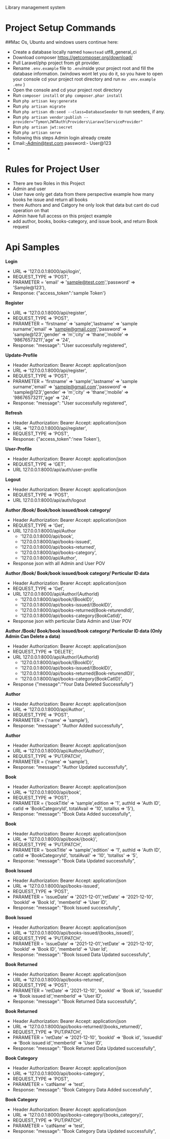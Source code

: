 Library management system

<h1>Project Setup Commands</h1>

##Mac Os, Ubuntu and windows users continue here:
- Create a database locally named `homestead` utf8_general_ci
- Download composer https://getcomposer.org/download/
- Pull Laravel/php project from git provider.
- Rename `.env.example` file to `.env`inside your project root and fill the database information.
  (windows wont let you do it, so you have to open your console cd your project root directory and run `mv .env.example .env` )
- Open the console and cd your project root directory
- Run `composer install` or ```php composer.phar install```
- Run `php artisan key:generate`
- Run `php artisan migrate`
- Run `php artisan db:seed --class=DatabaseSeeder` to run seeders, if any.
- Run `php artisan vendor:publish --provider="Tymon\JWTAuth\Providers\LaravelServiceProvider"`
- Run `php artisan jwt:secret`
- Run `php artisan serve`
- following this steps Admin login already create 
- Email:-Admin@test.com password:- User@123
- 

<h1>Rules for Project User</h1>

- There are two Roles in this Project 
- Admin and user
- User have only get data from there perspective example how many books he issue and return all books
- there Authors and and Catgory he only look that data but cant do cud operation on that
- Admin have full access on this project example
- add author, books, books-category, and issue book, and return Book request
<h1>Api Samples</h1>

  **Login**
- URL => '127.0.0.1:8000/api/login',
- REQUEST_TYPE => 'POST',
- PARAMETER = 'email' => 'sample@test.com','password' => 'Sample@123'),
- Response: {"access_token":'sample Token'}

**Register**
- URL => '127.0.0.1:8000/api/register',
- REQUEST_TYPE => 'POST',
- PARAMETER = 'firstname' => 'sample','lastname' => 'sample surname','email' => 'sample@gmail.com','password' => 'sample@123','gender' => 'm','city' => 'thane','mobile' => '98676573211','age' => '24',
- Response: "message": "User successfully registered",

**Update-Profile**
- Header Authorization: Bearer <token Sample>  Accept: application/json
- URL => '127.0.0.1:8000/api/register',
- REQUEST_TYPE => 'POST',
- PARAMETER = 'firstname' => 'sample','lastname' => 'sample surname','email' => 'sample@gmail.com','password' => 'sample@123','gender' => 'm','city' => 'thane','mobile' => '98676573211','age' => '24',
- Response: "message": "User successfully registered",

**Refresh**
- Header Authorization: Bearer <token Sample>  Accept: application/json
- URL => '127.0.0.1:8000/api/register',
- REQUEST_TYPE => 'POST',
- Response: {"access_token":'new Token'},

**User-Profile**
- Header Authorization: Bearer <token Sample>  Accept: application/json
- REQUEST_TYPE => 'GET',
- URL 127.0.0.1:8000/api/auth/user-profile

**Logout**
- Header Authorization: Bearer <token Sample>  Accept: application/json
- REQUEST_TYPE => 'POST',
- URL 127.0.0.1:8000/api/auth/logout

**Author /Book/ Book/book issued/book category/**
- Header Authorization: Bearer <token Sample>  Accept: application/json
- REQUEST_TYPE => 'Get',
- URL 127.0.0.1:8000/api/Author
  -   '127.0.0.1:8000/api/book',          
  -   '127.0.0.1:8000/api/books-issued',  
  -   '127.0.0.1:8000/api/books-returned',
  -   '127.0.0.1:8000/api/books-category',
  -   '127.0.0.1:8000/api/Author',
- Response json with all Admin and User POV

**Author /Book/ Book/book issued/book category/ Perticular ID data**
- Header Authorization: Bearer <token Sample>  Accept: application/json
- REQUEST_TYPE => 'Get',
- URL 127.0.0.1:8000/api/Author/{AuthorId}
    - '127.0.0.1:8000/api/book/{BookID}',          
    - '127.0.0.1:8000/api/books-issued/{BookID}',  
    - '127.0.0.1:8000/api/books-returned{Book-returendId}',
    - '127.0.0.1:8000/api/books-category{BookCatId}',
- Response json with perticular Data Admin and User POV


**Author /Book/ Book/book issued/book category/ Perticular ID data (Only Admin Can Delete a data)**
- Header Authorization: Bearer <token Sample>  Accept: application/json
- REQUEST_TYPE => 'DELETE',
- URL 127.0.0.1:8000/api/Author/{AuthorId}
    - '127.0.0.1:8000/api/book/{BookID}',
    - '127.0.0.1:8000/api/books-issued/{BookID}',
    - '127.0.0.1:8000/api/books-returned{Book-returendID}',
    - '127.0.0.1:8000/api/books-category{BookCatID}',
- Response {"message":"Your Data Deleted Successfully"}

**Author**
- Header Authorization: Bearer <token Sample>  Accept: application/json
- URL => '127.0.0.1:8000/api/Author',
- REQUEST_TYPE => 'POST',
- PARAMETER = {'name' => 'sample'},
- Response: "message": "Author Added successfully",

**Author**
- Header Authorization: Bearer <token Sample>  Accept: application/json
- URL => '127.0.0.1:8000/api/Author/{Author}',
- REQUEST_TYPE => 'PUT/PATCH',
- PARAMETER = {'name' => 'sample'},
- Response: "message": "Author Updated successfully",

**Book**
- Header Authorization: Bearer <token Sample>  Accept: application/json
- URL => '127.0.0.1:8000/api/book',
- REQUEST_TYPE => 'POST',
- PARAMETER = {'bookTitle' => 'sample',edition => '1', authId => 'Auth ID', catId => 'BookCategoryId', totalAvail => '10', totalIss => '5'},
- Response: "message": "Book Data Added successfully",

**Book**
- Header Authorization: Bearer <token Sample>  Accept: application/json
- URL => '127.0.0.1:8000/api/book/{book}',
- REQUEST_TYPE => 'PUT/PATCH',
- PARAMETER = 'bookTitle' => 'sample','edition' => '1',  authId => 'Auth ID', catId => 'BookCategoryId', 'totalAvail' => '10', 'totalIss' => '5',
- Response: "message": "Book Data Updated successfully",

**Book Issued**
- Header Authorization: Bearer <token Sample>  Accept: application/json
- URL => '127.0.0.1:8000/api/books-issued',
- REQUEST_TYPE => 'POST',
- PARAMETER = 'issueDate' => '2021-12-01','retDate' => '2021-12-10', 'bookId' => 'Book Id', 'memberId' => 'User ID',
- Response: "message": "Book Issued successfully",

**Book Issued**
- Header Authorization: Bearer <token Sample>  Accept: application/json
- URL => '127.0.0.1:8000/api/books-issued/{books_issued}',
- REQUEST_TYPE => 'PUT/PATCH',
- PARAMETER = 'issueDate' => '2021-12-01','retDate' => '2021-12-10', 'bookId' => 'Book ID', 'memberId' => 'User Id',
- Response: "message": "Book Issued Data Updated successfully",

**Book Returned**
- Header Authorization: Bearer <token Sample>  Accept: application/json
- URL => '127.0.0.1:8000/api/books-returned',
- REQUEST_TYPE => 'POST',
- PARAMETER = 'retDate' => '2021-12-10', 'bookId' => 'Book id', 'issuedId' => 'Book issued id','memberId' => 'User ID',
- Response: "message": "Book Returned Data successfully",

**Book Returned**
- Header Authorization: Bearer <token Sample>  Accept: application/json
- URL => '127.0.0.1:8000/api/books-returned/{books_returned}',
- REQUEST_TYPE => 'PUT/PATCH',
- PARAMETER = 'retDate' => '2021-12-10', 'bookId' => 'Book id', 'issuedId' => 'Book issued id','memberId' => 'User ID',
- Response: "message": "Book Returned Data Updated successfully",

**Book Category**
- Header Authorization: Bearer <token Sample>  Accept: application/json
- URL => '127.0.0.1:8000/api/books-category',
- REQUEST_TYPE => 'POST',
- PARAMETER = 'catName' => 'test',
- Response: "message": "Book Category Data Added successfully",

**Book Category**
- Header Authorization: Bearer <token Sample>  Accept: application/json
- URL => '127.0.0.1:8000/api/books-category/{books_category}',
- REQUEST_TYPE => 'PUT/PATCH',
- PARAMETER = 'catName' => 'test',
- Response: "message": "Book Category Data Updated successfully",
